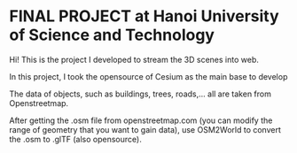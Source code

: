 # FINAL PROJECT at Hanoi University of Science and Technology

Hi! This is the project I developed to stream the 3D scenes into web.

In this project, I took the opensource of Cesium as the main base to develop

The data of objects, such as buildings, trees, roads,... all are taken from Openstreetmap.

After getting the .osm file from openstreetmap.com (you can modify the range of geometry that you want to gain data), use OSM2World to convert the .osm to .glTF (also opensource).

